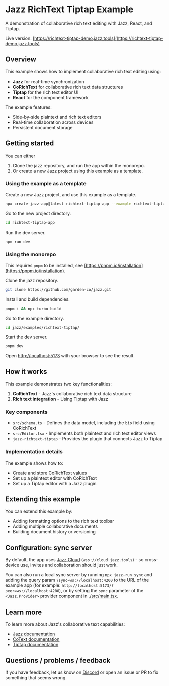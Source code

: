 # Jazz RichText Tiptap Example

A demonstration of collaborative rich text editing with Jazz, React, and Tiptap.

Live version: [https://richtext-tiptap-demo.jazz.tools](https://richtext-tiptap-demo.jazz.tools)

## Overview

This example shows how to implement collaborative rich text editing using:

- **Jazz** for real-time synchronization
- **CoRichText** for collaborative rich text data structures
- **Tiptap** for the rich text editor UI
- **React** for the component framework

The example features:

- Side-by-side plaintext and rich text editors
- Real-time collaboration across devices
- Persistent document storage

## Getting started

You can either

1. Clone the jazz repository, and run the app within the monorepo.
2. Or create a new Jazz project using this example as a template.

### Using the example as a template

Create a new Jazz project, and use this example as a template.

```bash
npx create-jazz-app@latest richtext-tiptap-app --example richtext-tiptap
```

Go to the new project directory.

```bash
cd richtext-tiptap-app
```

Run the dev server.

```bash
npm run dev
```

### Using the monorepo

This requires `pnpm` to be installed, see [https://pnpm.io/installation](https://pnpm.io/installation).

Clone the jazz repository.

```bash
git clone https://github.com/garden-co/jazz.git
```

Install and build dependencies.

```bash
pnpm i && npx turbo build
```

Go to the example directory.

```bash
cd jazz/examples/richtext-tiptap/
```

Start the dev server.

```bash
pnpm dev
```

Open [http://localhost:5173](http://localhost:5173) with your browser to see the result.

## How it works

This example demonstrates two key functionalities:

1. **CoRichText** - Jazz's collaborative rich text data structure
2. **Rich text integration** - Using Tiptap with Jazz

### Key components

- `src/schema.ts` - Defines the data model, including the `bio` field using CoRichText
- `src/Editor.tsx` - Implements both plaintext and rich text editor views
- `jazz-richtext-tiptap` - Provides the plugin that connects Jazz to Tiptap

### Implementation details

The example shows how to:

- Create and store CoRichText values
- Set up a plaintext editor with CoRichText
- Set up a Tiptap editor with a Jazz plugin

## Extending this example

You can extend this example by:

- Adding formatting options to the rich text toolbar
- Adding multiple collaborative documents
- Building document history or versioning

## Configuration: sync server

By default, the app uses [Jazz Cloud](https://jazz.tools/cloud) (`wss://cloud.jazz.tools`) - so cross-device use, invites and collaboration should just work.

You can also run a local sync server by running `npx jazz-run sync` and adding the query param `?sync=ws://localhost:4200` to the URL of the example app (for example: `http://localhost:5173/?peer=ws://localhost:4200`), or by setting the `sync` parameter of the `<Jazz.Provider>` provider component in [./src/main.tsx](./src/main.tsx).

## Learn more

To learn more about Jazz's collaborative text capabilities:

- [Jazz documentation](https://jazz.tools/docs)
- [CoText documentation](https://jazz.tools/docs/using-covalues/cotext)
- [Tiptap documentation](https://tiptap.dev/docs)

## Questions / problems / feedback

If you have feedback, let us know on [Discord](https://discord.gg/utDMjHYg42) or open an issue or PR to fix something that seems wrong.

